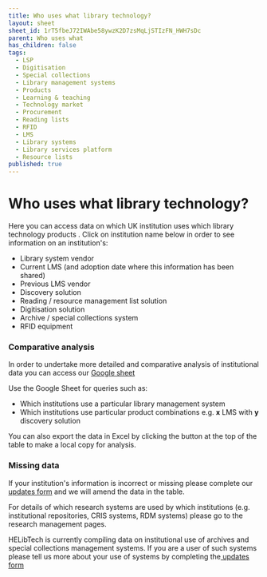```yaml
---
title: Who uses what library technology?
layout: sheet
sheet_id: 1rT5fbeJ72IWAbe58ywzK2D7zsMqLjSTIzFN_HWH7sDc
parent: Who uses what
has_children: false
tags:
  - LSP
  - Digitisation
  - Special collections
  - Library management systems
  - Products
  - Learning & teaching
  - Technology market
  - Procurement
  - Reading lists
  - RFID
  - LMS
  - Library systems
  - Library services platform
  - Resource lists
published: true
---
```

# Who uses what library technology?

Here you can access data on which UK institution uses which library technology products . Click on institution name below in order to see information on an institution's:

* Library system vendor
* Current LMS (and adoption date where this information has been shared)
* Previous LMS vendor
* Discovery solution
* Reading / resource management list solution
* Digitisation solution
* Archive / special collections system
* RFID equipment

### Comparative analysis

In order to undertake more detailed and comparative analysis of institutional data you can access our [Google sheet](https://docs.google.com/spreadsheets/d/1rT5fbeJ72IWAbe58ywzK2D7zsMqLjSTIzFN_HWH7sDc/edit?gid=0#gid=0)

Use the Google Sheet for queries such as:

* Which institutions use a particular library management system
* Which institutions use particular product combinations e.g. **x** LMS with **y** discovery solution

You can also export the data in Excel by clicking the button at the top of the table to make a local copy for analysis.

### Missing data

If your institution's information is incorrect or missing please complete our [updates form](https://docs.google.com/forms/d/e/1FAIpQLSfIjk1ECrL4IMTzSUGQ8C6QSCE79j9RQmQsuIiEE04yN-MHgQ/viewform) and we will amend the data in the table.





For details of which research systems are used by which institutions (e.g. institutional repositories, CRIS systems, RDM systems) please go to the research management pages.

HELibTech is currently compiling data on institutional use of archives and special collections management systems. If you are a user of such systems please tell us more about your use of systems by completing the[ updates form](https://docs.google.com/forms/d/e/1FAIpQLSfw8F_kyteM3i1ohJlKqyxhbLv60sOaIpMeBWnQpLBK8rFx3A/viewform)
